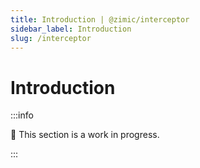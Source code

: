 ```yaml
---
title: Introduction | @zimic/interceptor
sidebar_label: Introduction
slug: /interceptor
---
```


# Introduction

:::info

🚧 This section is a work in progress.

:::
